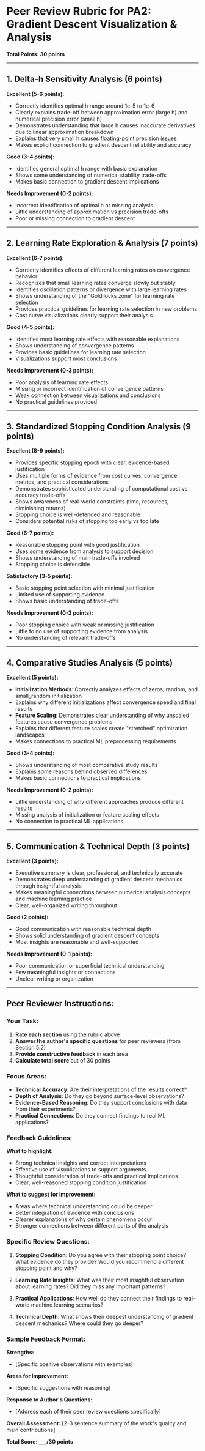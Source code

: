 # Peer Review Rubric for PA2: Gradient Descent Visualization & Analysis

**Total Points: 30 points**

---

## 1. Delta-h Sensitivity Analysis (6 points)

**Excellent (5-6 points):**
- Correctly identifies optimal h range around 1e-5 to 1e-6
- Clearly explains trade-off between approximation error (large h) and numerical precision error (small h)
- Demonstrates understanding that large h causes inaccurate derivatives due to linear approximation breakdown
- Explains that very small h causes floating-point precision issues
- Makes explicit connection to gradient descent reliability and accuracy

**Good (3-4 points):**
- Identifies general optimal h range with basic explanation
- Shows some understanding of numerical stability trade-offs
- Makes basic connection to gradient descent implications

**Needs Improvement (0-2 points):**
- Incorrect identification of optimal h or missing analysis
- Little understanding of approximation vs precision trade-offs
- Poor or missing connection to gradient descent

---

## 2. Learning Rate Exploration & Analysis (7 points)

**Excellent (6-7 points):**
- Correctly identifies effects of different learning rates on convergence behavior
- Recognizes that small learning rates converge slowly but stably
- Identifies oscillation patterns or divergence with large learning rates
- Shows understanding of the "Goldilocks zone" for learning rate selection
- Provides practical guidelines for learning rate selection in new problems
- Cost curve visualizations clearly support their analysis

**Good (4-5 points):**
- Identifies most learning rate effects with reasonable explanations
- Shows understanding of convergence patterns
- Provides basic guidelines for learning rate selection
- Visualizations support most conclusions

**Needs Improvement (0-3 points):**
- Poor analysis of learning rate effects
- Missing or incorrect identification of convergence patterns
- Weak connection between visualizations and conclusions
- No practical guidelines provided

---

## 3. Standardized Stopping Condition Analysis (9 points)

**Excellent (8-9 points):**
- Provides specific stopping epoch with clear, evidence-based justification
- Uses multiple forms of evidence from cost curves, convergence metrics, and practical considerations
- Demonstrates sophisticated understanding of computational cost vs accuracy trade-offs
- Shows awareness of real-world constraints (time, resources, diminishing returns)
- Stopping choice is well-defended and reasonable
- Considers potential risks of stopping too early vs too late

**Good (6-7 points):**
- Reasonable stopping point with good justification
- Uses some evidence from analysis to support decision
- Shows understanding of main trade-offs involved
- Stopping choice is defensible

**Satisfactory (3-5 points):**
- Basic stopping point selection with minimal justification
- Limited use of supporting evidence
- Shows basic understanding of trade-offs

**Needs Improvement (0-2 points):**
- Poor stopping choice with weak or missing justification
- Little to no use of supporting evidence from analysis
- No understanding of relevant trade-offs

---

## 4. Comparative Studies Analysis (5 points)

**Excellent (5 points):**
- **Initialization Methods**: Correctly analyzes effects of zeros, random, and small_random initialization
- Explains why different initializations affect convergence speed and final results
- **Feature Scaling**: Demonstrates clear understanding of why unscaled features cause convergence problems
- Explains that different feature scales create "stretched" optimization landscapes
- Makes connections to practical ML preprocessing requirements

**Good (3-4 points):**
- Shows understanding of most comparative study results
- Explains some reasons behind observed differences
- Makes basic connections to practical implications

**Needs Improvement (0-2 points):**
- Little understanding of why different approaches produce different results
- Missing analysis of initialization or feature scaling effects
- No connection to practical ML applications

---

## 5. Communication & Technical Depth (3 points)

**Excellent (3 points):**
- Executive summary is clear, professional, and technically accurate
- Demonstrates deep understanding of gradient descent mechanics through insightful analysis
- Makes meaningful connections between numerical analysis concepts and machine learning practice
- Clear, well-organized writing throughout

**Good (2 points):**
- Good communication with reasonable technical depth
- Shows solid understanding of gradient descent concepts
- Most insights are reasonable and well-supported

**Needs Improvement (0-1 points):**
- Poor communication or superficial technical understanding
- Few meaningful insights or connections
- Unclear writing or organization

---

## Peer Reviewer Instructions:

### Your Task:
1. **Rate each section** using the rubric above
2. **Answer the author's specific questions** for peer reviewers (from Section 5.2)
3. **Provide constructive feedback** in each area
4. **Calculate total score** out of 30 points

### Focus Areas:
- **Technical Accuracy**: Are their interpretations of the results correct?
- **Depth of Analysis**: Do they go beyond surface-level observations?
- **Evidence-Based Reasoning**: Do they support conclusions with data from their experiments?
- **Practical Connections**: Do they connect findings to real ML applications?

### Feedback Guidelines:
**What to highlight:**
- Strong technical insights and correct interpretations
- Effective use of visualizations to support arguments
- Thoughtful consideration of trade-offs and practical implications
- Clear, well-reasoned stopping condition justification

**What to suggest for improvement:**
- Areas where technical understanding could be deeper
- Better integration of evidence with conclusions
- Clearer explanations of why certain phenomena occur
- Stronger connections between different parts of the analysis

### Specific Review Questions:
1. **Stopping Condition**: Do you agree with their stopping point choice? What evidence do they provide? Would you recommend a different stopping point and why?

2. **Learning Rate Insights**: What was their most insightful observation about learning rates? Did they miss any important patterns?

3. **Practical Applications**: How well do they connect their findings to real-world machine learning scenarios?

4. **Technical Depth**: What shows their deepest understanding of gradient descent mechanics? Where could they go deeper?

### Sample Feedback Format:
**Strengths:**
- [Specific positive observations with examples]

**Areas for Improvement:**
- [Specific suggestions with reasoning]

**Response to Author's Questions:**
- [Address each of their peer review questions specifically]

**Overall Assessment:**
[2-3 sentence summary of the work's quality and main contributions]

**Total Score: ___/30 points**